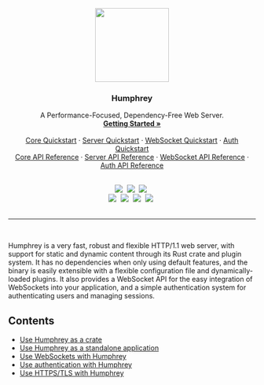 <div align="center">
  <img src="https://raw.githubusercontent.com/w-henderson/Humphrey/master/assets/logo.png" width=150>

  <h3 align="center">Humphrey</h3>

  <p align="center">
    A Performance-Focused, Dependency-Free Web Server.<br>
    <a href="#"><strong>Getting Started »</strong></a><br><br>
    <a href="https://github.com/w-henderson/Humphrey/blob/master/humphrey/README.md">Core Quickstart</a> ·
    <a href="https://github.com/w-henderson/Humphrey/blob/master/humphrey-server/README.md">Server Quickstart</a> ·
    <a href="https://github.com/w-henderson/Humphrey/blob/master/humphrey-ws/README.md">WebSocket Quickstart</a> ·
    <a href="https://github.com/w-henderson/Humphrey/blob/master/humphrey-auth/README.md">Auth Quickstart</a><br>
    <a href="https://docs.rs/humphrey">Core API Reference</a> ·
    <a href="https://docs.rs/humphrey-server">Server API Reference</a> ·
    <a href="https://docs.rs/humphrey-ws">WebSocket API Reference</a> ·
    <a href="https://docs.rs/humphrey-auth">Auth API Reference</a>
  </p><br>

  <img src="https://img.shields.io/badge/language-rust-b07858?style=for-the-badge&logo=rust" style="margin-right:5px">
  <img src="https://img.shields.io/github/workflow/status/w-henderson/Humphrey/CI?style=for-the-badge" style="margin-right:5px">
  <img src="https://img.shields.io/badge/dependencies-0-brightgreen?style=for-the-badge" style="margin-right:5px"><br>
  <img src="https://img.shields.io/crates/v/humphrey?label=core&style=for-the-badge" style="margin-right:5px">
  <img src="https://img.shields.io/crates/v/humphrey_server?label=server&style=for-the-badge" style="margin-right:5px">
  <img src="https://img.shields.io/crates/v/humphrey_ws?label=ws&style=for-the-badge" style="margin-right:5px">
  <img src="https://img.shields.io/crates/v/humphrey_auth?label=auth&style=for-the-badge" style="margin-right:5px"><br><br>
</div>

<hr><br>

Humphrey is a very fast, robust and flexible HTTP/1.1 web server, with support for static and dynamic content through its Rust crate and plugin system. It has no dependencies when only using default features, and the binary is easily extensible with a flexible configuration file and dynamically-loaded plugins. It also provides a WebSocket API for the easy integration of WebSockets into your application, and a simple authentication system for authenticating users and managing sessions.

## Contents
- [Use Humphrey as a crate](humphrey/README.md)
- [Use Humphrey as a standalone application](humphrey-server/README.md)
- [Use WebSockets with Humphrey](humphrey-ws/README.md)
- [Use authentication with Humphrey](humphrey-auth/README.md)
- [Use HTTPS/TLS with Humphrey](humphrey/TLS.md)